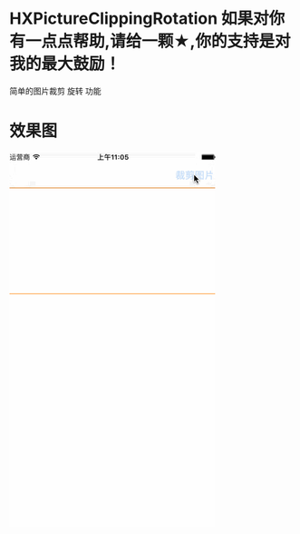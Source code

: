 # HXPictureClippingRotation 如果对你有一点点帮助,请给一颗★,你的支持是对我的最大鼓励！
简单的图片裁剪 旋转 功能

# 效果图
![image](https://github.com/huangxuan518/HXPictureClippingRotation/blob/master/HXPictureClippingRotation/shili.gif)


